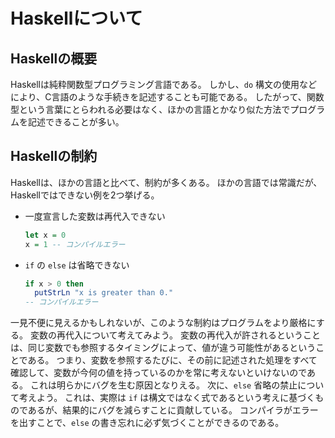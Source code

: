 # Haskellについて

## Haskellの概要
Haskellは純粋関数型プログラミング言語である。
しかし、`do` 構文の使用などにより、C言語のような手続きを記述することも可能である。
したがって、関数型という言葉にとらわれる必要はなく、ほかの言語とかなり似た方法でプログラムを記述できることが多い。

## Haskellの制約
Haskellは、ほかの言語と比べて、制約が多くある。
ほかの言語では常識だが、Haskellではできない例を2つ挙げる。
* 一度宣言した変数は再代入できない
  ```haskell
  let x = 0
  x = 1 -- コンパイルエラー
  ```
* `if` の `else` は省略できない
  ```haskell
  if x > 0 then
    putStrLn "x is greater than 0."
  -- コンパイルエラー
  ```
一見不便に見えるかもしれないが、このような制約はプログラムをより厳格にする。
変数の再代入について考えてみよう。
変数の再代入が許されるということは、同じ変数でも参照するタイミングによって、値が違う可能性があるということである。
つまり、変数を参照するたびに、その前に記述された処理をすべて確認して、変数が今何の値を持っているのかを常に考えないといけないのである。
これは明らかにバグを生む原因となりえる。
次に、`else` 省略の禁止について考えよう。
これは、実際は `if` は構文ではなく式であるという考えに基づくものであるが、結果的にバグを減らすことに貢献している。
コンパイラがエラーを出すことで、`else` の書き忘れに必ず気づくことができるのである。
